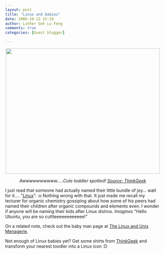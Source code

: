 ```yaml
---
layout: post
title: "Linux and babies"
date: 2008-10-12 15:19
author: Luther Goh Lu Feng
comments: true
categories: [Guest blogger]

---
```

<div align="center">
<em><a href='http://linuxNUS.org/wp-content/uploads/2008/10/baby.jpg'><img src="http://linuxNUS.org/wp-content/uploads/2008/10/baby.jpg" alt="" title="baby" width="500" height="406" class="aligncenter size-full wp-image-107" /></a>

Awwwwwwwwww.....Cute toddler spotted! <a href="http://www.thinkgeek.com/tshirts/kids/5ace/action/21059cb/">Source: ThinkGeek</a></em></div>

I just read that someone had actually named their little bundle of joy... wait for it.... "<a href="http://www.linux.com/feature/149992">Linux</a>". :o Nothing wrong with that. It just made me recall my lecturer for organic chemistry gossiping about how some of his peers had named their children after organic compounds and elements even. I wonder if anyone will be naming their kids after Linux distros. *Imagines* "Hello Ubuntu, you are so cuttteeeeeeeeeeee!"

On a related note, check out the baby man page at <a href="http://linuxshellaccount.blogspot.com/2008/09/baby-man-page-more-linux-and-unix-jokes.html">The Linux and Unix Menagerie</a>.

Not enough of Linux babies yet? Get some shirts from <a href="http://www.thinkgeek.com/tshirts/kids/5ace/action/21059cb/">ThinkGeek</a> and transform your nearest toodler into a Linux icon :D
